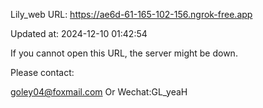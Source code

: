 Lily_web URL: https://ae6d-61-165-102-156.ngrok-free.app

Updated at: 2024-12-10 01:42:54

If you cannot open this URL, the server might be down.

Please contact: 

goley04@foxmail.com Or Wechat:GL_yeaH